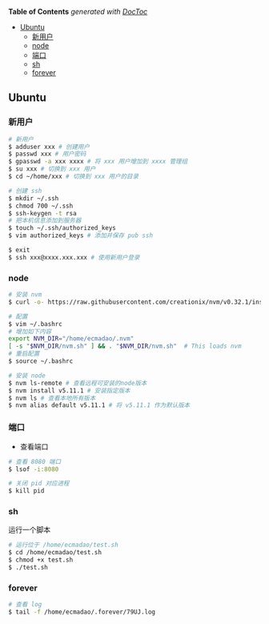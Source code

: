 <!-- START doctoc generated TOC please keep comment here to allow auto update -->
<!-- DON'T EDIT THIS SECTION, INSTEAD RE-RUN doctoc TO UPDATE -->
**Table of Contents**  *generated with [DocToc](https://github.com/thlorenz/doctoc)*

- [Ubuntu](#ubuntu)
  - [新用户](#%E6%96%B0%E7%94%A8%E6%88%B7)
  - [node](#node)
  - [端口](#%E7%AB%AF%E5%8F%A3)
  - [sh](#sh)
  - [forever](#forever)

<!-- END doctoc generated TOC please keep comment here to allow auto update -->

## Ubuntu

### 新用户

```bash
# 新用户
$ adduser xxx # 创建用户
$ passwd xxx # 用户密码
$ gpasswd -a xxx xxxx # 将 xxx 用户增加到 xxxx 管理组
$ su xxx # 切换到 xxx 用户
$ cd ~/home/xxx # 切换到 xxx 用户的目录

# 创建 ssh
$ mkdir ~/.ssh
$ chmod 700 ~/.ssh
$ ssh-keygen -t rsa
# 把本机信息添加到服务器
$ touch ~/.ssh/authorized_keys
$ vim authorized_keys # 添加并保存 pub ssh

$ exit
$ ssh xxx@xxxx.xxx.xxx # 使用新用户登录
```

### node

```bash
# 安装 nvm
$ curl -o- https://raw.githubusercontent.com/creationix/nvm/v0.32.1/install.sh | bash

# 配置
$ vim ~/.bashrc
# 增加如下内容
export NVM_DIR="/home/ecmadao/.nvm"
[ -s "$NVM_DIR/nvm.sh" ] && . "$NVM_DIR/nvm.sh"  # This loads nvm
# 重启配置
$ source ~/.bashrc

# 安装 node
$ nvm ls-remote # 查看远程可安装的node版本
$ nvm install v5.11.1 # 安装指定版本
$ nvm ls # 查看本地所有版本
$ nvm alias default v5.11.1 # 将 v5.11.1 作为默认版本
```

### 端口

- 查看端口

```bash
# 查看 8080 端口
$ lsof -i:8080

# 关闭 pid 对应进程
$ kill pid
```

### sh

运行一个脚本

```bash
# 运行位于 /home/ecmadao/test.sh
$ cd /home/ecmadao/test.sh
$ chmod +x test.sh
$ ./test.sh
```

### forever 

```bash
# 查看 log
$ tail -f /home/ecmadao/.forever/79UJ.log
```